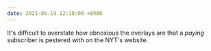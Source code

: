 ```yaml
---
date: 2021-05-19 12:18:00 +0900
---
```


It's difficult to overstate how obnoxious the overlays are that a _paying_ subscriber is pestered with on the NYT's website.
